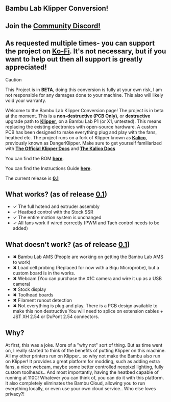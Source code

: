 ## Bambu Lab Klipper Conversion!

## Join the [**Community Discord!**](https://discord.gg/W6B5mBejuC)

## As requested multiple times- you can support the project on [**Ko-Fi**](https://ko-fi.com/chazmakes). It's not necessary, but if you want to help out then all support is greatly appreciated!

> [!Caution]
> This Project is in **BETA**, doing this conversion is fully at your own risk, I am not responsible for any damages done to your machine. This also will likely void your warranty.

Welcome to the Bambu Lab Klipper Conversion page! The project is in beta at the moment. This is a **non-destructive (PCB Only)**, or **destructive** upgrade path to [**Klipper**](https://www.klipper3d.org/), on a Bambu Lab P1 (or X1, untested). This means replacing the existing electronics with open-source hardware. A custom PCB has been designed to make everything plug and play with the fans, heatbed etc. The project runs on a fork of Klipper known as [**Kalico**](https://github.com/KalicoCrew/kalico), previously known as DangerKlipper. Make sure to get yourself familiarized with [**The Official Klipper Docs**](https://www.klipper3d.org/) and [**The Kalico Docs**](https://github.com/KalicoCrew/kalico/tree/main/docs)

You can find the BOM [**here**](https://docs.google.com/spreadsheets/d/187OusyREO98zsinT2Vspcr3hRtGYJvgfUr3D4DhnsbQ/edit?usp=sharing).

You can find the Instructions Guide [**here**](https://docs.google.com/document/d/10jUgWAk6IcKfLQbqBuNKKKB1ifLewu4NGnTodkZCtSU/edit?usp=sharing).

The current release is <ins>**0.1** </ins>

## What works? (as of release <ins>**0.1**</ins>)
- ✓ The full hotend and extruder assembly
- ✓ Heatbed control with the Stock SSR
- ✓ The entire motion system is unchanged
- ✓ All fans work if wired correctly (PWM and Tach control needs to be added)

## What doesn't work? (as of release <ins>**0.1**</ins>)
- ✖ Bambu Lab AMS (People are working on getting the Bambu Lab AMS to work)
- ✖ Load cell probing (Replaced for now with a Biqu Microprobe), but a custom board is in the works.
- ✖ Webcam (You can purchase the X1C camera and wire it up as a USB camera)
- ✖ Stock display
- ✖ Toolhead boards
- ✖ Filament runout detection
- ✖ Not everything is plug and play. There is a PCB design available to make this non destructive You will need to splice on extension cables + JST XH 2.54 or DuPont 2.54 connectors.

## Why?

At first, this was a joke. More of a "why not" sort of thing. But as time went on, I really started to think of the benefits of putting Klipper on this machine. All my other printers run on Klipper.. so why not make the Bambu also run on Klipper! It provides a great platform for modding, such as adding extra fans, a nicer webcam, maybe some better controlled neopixel lighting, fully custom toolheads.. And most importantly, having the heatbed capable of running at 110C! Whatever you can think of, you can do it with this platform. It also completely eliminates the Bambu Cloud, allowing you to run everything locally, or even use your own cloud service.. Who else loves privacy?!
